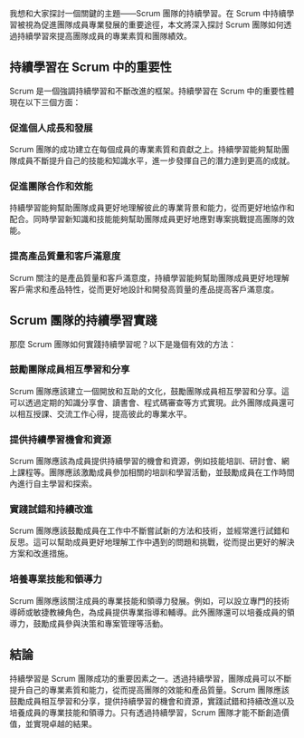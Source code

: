 我想和大家探討一個關鍵的主題——Scrum 團隊的持續學習。在 Scrum 中持續學習被視為促進團隊成員專業發展的重要途徑，本文將深入探討 Scrum 團隊如何透過持續學習來提高團隊成員的專業素質和團隊績效。

## 持續學習在 Scrum 中的重要性

Scrum 是一個強調持續學習和不斷改進的框架。持續學習在 Scrum 中的重要性體現在以下三個方面：

### 促進個人成長和發展

Scrum 團隊的成功建立在每個成員的專業素質和貢獻之上。持續學習能夠幫助團隊成員不斷提升自己的技能和知識水平，進一步發揮自己的潛力達到更高的成就。

### 促進團隊合作和效能

持續學習能夠幫助團隊成員更好地理解彼此的專業背景和能力，從而更好地協作和配合。同時學習新知識和技能能夠幫助團隊成員更好地應對專案挑戰提高團隊的效能。

### 提高產品質量和客戶滿意度

Scrum 關注的是產品質量和客戶滿意度，持續學習能夠幫助團隊成員更好地理解客戶需求和產品特性，從而更好地設計和開發高質量的產品提高客戶滿意度。

## Scrum 團隊的持續學習實踐

那麼 Scrum 團隊如何實踐持續學習呢？以下是幾個有效的方法：

### 鼓勵團隊成員相互學習和分享

Scrum 團隊應該建立一個開放和互助的文化，鼓勵團隊成員相互學習和分享。這可以透過定期的知識分享會、讀書會、程式碼審查等方式實現。此外團隊成員還可以相互授課、交流工作心得，提高彼此的專業水平。 

### 提供持續學習機會和資源

Scrum 團隊應該為成員提供持續學習的機會和資源，例如技能培訓、研討會、網上課程等。團隊應該激勵成員參加相關的培訓和學習活動，並鼓勵成員在工作時間內進行自主學習和探索。

### 實踐試錯和持續改進

Scrum 團隊應該鼓勵成員在工作中不斷嘗試新的方法和技術，並經常進行試錯和反思。這可以幫助成員更好地理解工作中遇到的問題和挑戰，從而提出更好的解決方案和改進措施。

### 培養專業技能和領導力

Scrum 團隊應該關注成員的專業技能和領導力發展。例如，可以設立專門的技術導師或敏捷教練角色，為成員提供專業指導和輔導。此外團隊還可以培養成員的領導力，鼓勵成員參與決策和專案管理等活動。

## 結論

持續學習是 Scrum 團隊成功的重要因素之一。透過持續學習，團隊成員可以不斷提升自己的專業素質和能力，從而提高團隊的效能和產品質量。Scrum 團隊應該鼓勵成員相互學習和分享，提供持續學習的機會和資源，實踐試錯和持續改進以及培養成員的專業技能和領導力。只有透過持續學習，Scrum 團隊才能不斷創造價值，並實現卓越的結果。